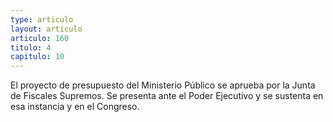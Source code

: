 ```yaml
---
type: articulo
layout: articulo
articulo: 160
titulo: 4
capitulo: 10
---
```

El proyecto de presupuesto del Ministerio Público se aprueba por la Junta de Fiscales Supremos. Se presenta ante el Poder Ejecutivo y se sustenta en esa instancia y en el Congreso.